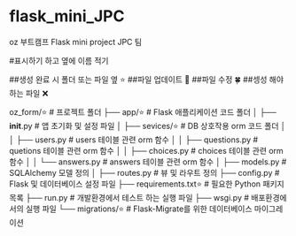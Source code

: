 # flask_mini_JPC
oz 부트캠프 Flask mini project JPC 팀


#표시하기 하고 옆에 이름 적기

##생성 완료 시 폴더 또는 파일 옆 ⭐️
##파일 업데이트 🚀
##파일 수정 🍀
##셍성 해야하는 파일 ❌

oz_form/⭐️                        # 프로젝트 폴더 
├── app/⭐️                        # Flask 애플리케이션 코드 폴더 
│   ├── __init__.py             # 앱 초기화 및 설정 파일
│   ├── sevices/⭐️                # DB 상호작용 orm 코드 폴더
│   │   ├── users.py            # users 테이블 관련 orm 함수
│   │   ├── questions.py        # quetions 테이블 관련 orm 함수
│   │   ├── choices.py          # choices 테이블 관련 orm 함수
│   │   └── answers.py          # answers 테이블 관련 orm 함수
│   ├── models.py               # SQLAlchemy 모델 정의
│   ├── routes.py               # 뷰 및 라우트 정의
├── config.py                   # Flask 및 데이터베이스 설정 파일
├── requirements.txt⭐️          # 필요한 Python 패키지 목록
├── run.py                      # 개발환경에서 테스트 하는 실행 파일
├── wsgi.py                     # 배포환경에서의 실행 파일
└── migrations/⭐️                 # Flask-Migrate를 위한 데이터베이스 마이그레이션
